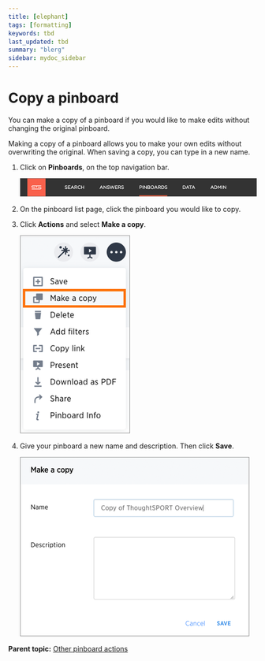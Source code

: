 ```yaml
---
title: [elephant]
tags: [formatting]
keywords: tbd
last_updated: tbd
summary: "blerg"
sidebar: mydoc_sidebar
---
```

# Copy a pinboard

You can make a copy of a pinboard if you would like to make edits without changing the original pinboard.

Making a copy of a pinboard allows you to make your own edits without overwriting the original. When saving a copy, you can type in a new name.

1.   Click on **Pinboards**, on the top navigation bar. 

     ![](../../../shared/conrefs/../../images/click_pinboards_icon.png "Pinboards") 

2.   On the pinboard list page, click the pinboard you would like to copy. 
3.   Click **Actions** and select **Make a copy**. 

     ![](../../../images/make_a_copy_of_a_pinboard.png "Make a copy of the pinboard") 

4.   Give your pinboard a new name and description. Then click **Save**. 

     ![](../../../images/name_your_pinboard_copy.png "Name and save your pinboard copy") 


**Parent topic:** [Other pinboard actions](../../../pages/end_user_guide/pinboards/pinboard_actions.html)


